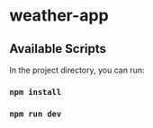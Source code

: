 # weather-app

## Available Scripts

In the project directory, you can run:

### `npm install`

### `npm run dev`
